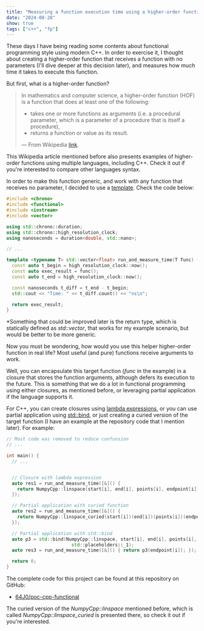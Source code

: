 ```yaml
---
title: "Measuring a function execution time using a higher-order function in C++"
date: "2024-08-28"
show: true
tags: ["c++", "fp"]
---
```


These days I have being reading some contents about functional programming style using modern C++. In order to exercise it, I thought about creating a higher-order function that receives a function with no parameters (I'll dive deeper at this decision later), and measures how much time it takes to execute this function.

But first, what is a higher-order function?

> In mathematics and computer science, a higher-order function (HOF) is a function that does at least one of the following:
>
> -   takes one or more functions as arguments (i.e. a procedural parameter, which is a parameter of a procedure that is itself a procedure),
> -   returns a function or value as its result.
>
> &#x2014; From Wikipedia [link](https://en.wikipedia.org/wiki/Higher-order_function).

This Wikipedia article mentioned before also presents examples of higher-order functions using multiple languages, including C++. Check it out if you're interested to compare other languages syntax.

In order to make this function generic, and work with any function that receives no parameter, I decided to use a [template](https://en.cppreference.com/w/cpp/language/templates). Check the code below:

```cpp
#include <chrono>
#include <functional>
#include <iostream>
#include <vector>

using std::chrono::duration;
using std::chrono::high_resolution_clock;
using nanoseconds = duration<double, std::nano>;

// ...

template <typename T> std::vector<float> run_and_measure_time(T func) {
  const auto t_begin = high_resolution_clock::now();
  const auto exec_result = func();
  const auto t_end = high_resolution_clock::now();

  const nanoseconds t_diff = t_end - t_begin;
  std::cout << "Time: " << t_diff.count() << "ns\n";

  return exec_result;
}
```

*Something that could be improved later is the return type, which is statically defined as *std::vector<float>*, that works for my example scenario, but would be better to be more generic.

Now you must be wondering, how would you use this helper higher-order function in real life? Most useful (and pure) functions receive arguments to work.

Well, you can encapsulate this target function (*func* in the example) in a closure that stores the function arguments, although defers its execution to the future. This is something that we do a lot in functional programming using either closures, as mentioned before, or leveraging partial application if the language supports it.

For C++, you can create closures using [lambda expressions](https://en.cppreference.com/w/cpp/language/lambda), or you can use partial application using [std::bind](https://en.cppreference.com/w/cpp/utility/functional/bind), or just creating a curied version of the target function (I have an example at the repository code that I mention later). For example:

```cpp
// Most code was removed to reduce confunsion
// ...

int main() {
  // ...


  // Closure with lambda expression
  auto res1 = run_and_measure_time([&]() {
    return NumpyCpp::linspace(start[i], end[i], points[i], endpoint[i]);
  });

  // Partial application with curied function
  auto res2 = run_and_measure_time([&]() {
    return NumpyCpp::linspace_curied(start[i])(end[i])(points[i])(endpoint[i]);
  });

  // Partial application with std::bind
  auto p3 = std::bind(NumpyCpp::linspace, start[i], end[i], points[i],
                        std::placeholders::_1);
  auto res3 = run_and_measure_time([&]() { return p3(endpoint[i]); });

  return 0;
}
```

The complete code for this project can be found at this repository on GitHub:

-   [64J0/poc-cpp-functional](https://github.com/64J0/poc-cpp-functional)

The curied version of the *NumpyCpp::linspace* mentioned before, which is called *NumpyCpp::linspace\_curied* is presented there, so check it out if you're interested.

